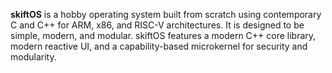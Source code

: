 **skiftOS** is a hobby operating system built from scratch using contemporary C and C++ for ARM, x86, and RISC-V architectures. It is designed to be simple, modern, and modular. skiftOS features a modern C++ core library, modern reactive UI, and a capability-based microkernel for security and modularity.
